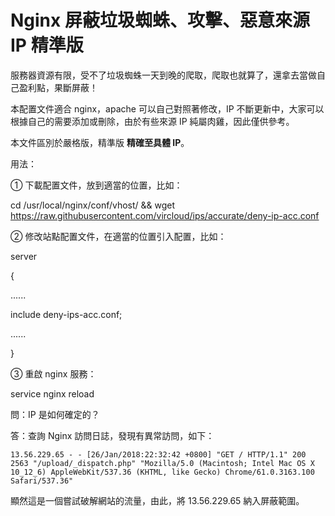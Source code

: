 # Nginx 屏蔽垃圾蜘蛛、攻擊、惡意來源 IP 精準版

服務器資源有限，受不了垃圾蜘蛛一天到晚的爬取，爬取也就算了，還拿去當做自己盈利點，果斷屏蔽！

本配置文件適合 nginx，apache 可以自己對照著修改，IP 不斷更新中，大家可以根據自己的需要添加或刪除，由於有些來源 IP 純屬肉雞，因此僅供參考。

本文件區別於嚴格版，精準版 **精確至具體 IP**。

用法：

① 下載配置文件，放到適當的位置，比如：

cd /usr/local/nginx/conf/vhost/ && wget https://raw.githubusercontent.com/vircloud/ips/accurate/deny-ip-acc.conf

② 修改站點配置文件，在適當的位置引入配置，比如：

server

{

......

include deny-ips-acc.conf;

......

}

③ 重啟 nginx 服務：

service nginx reload


問：IP 是如何確定的？

答：查詢 Nginx 訪問日誌，發現有異常訪問，如下：

```
13.56.229.65 - - [26/Jan/2018:22:32:42 +0800] "GET / HTTP/1.1" 200 2563 "/upload/_dispatch.php" "Mozilla/5.0 (Macintosh; Intel Mac OS X 10_12_6) AppleWebKit/537.36 (KHTML, like Gecko) Chrome/61.0.3163.100 Safari/537.36"
```

顯然這是一個嘗試破解網站的流量，由此，將 13.56.229.65 納入屏蔽範圍。
